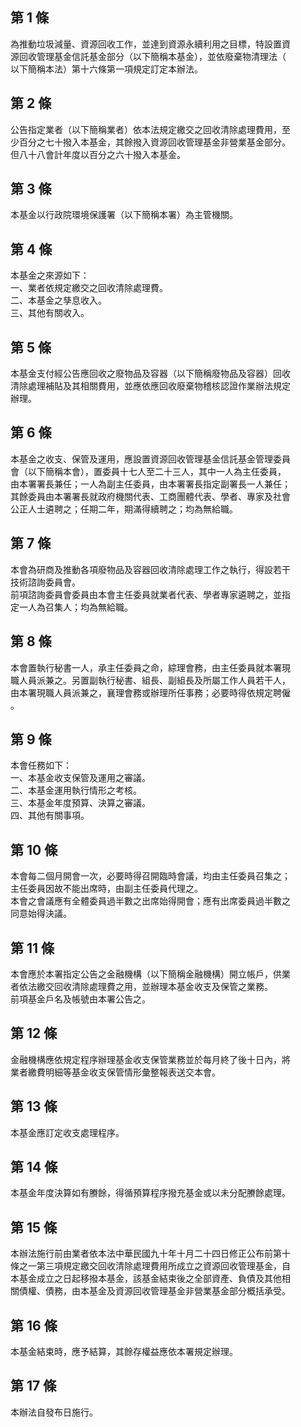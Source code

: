 第 1 條
-------
為推動垃圾減量、資源回收工作，並達到資源永續利用之目標，特設置資  
源回收管理基金信託基金部分（以下簡稱本基金），並依廢棄物清理法（  
以下簡稱本法）第十六條第一項規定訂定本辦法。

第 2 條
-------
公告指定業者（以下簡稱業者）依本法規定繳交之回收清除處理費用，至  
少百分之七十撥入本基金，其餘撥入資源回收管理基金非營業基金部分。  
但八十八會計年度以百分之六十撥入本基金。

第 3 條
-------
本基金以行政院環境保護署（以下簡稱本署）為主管機關。

第 4 條
-------
本基金之來源如下：  
一、業者依規定繳交之回收清除處理費。  
二、本基金之孳息收入。  
三、其他有關收入。

第 5 條
-------
本基金支付經公告應回收之廢物品及容器（以下簡稱廢物品及容器）回收  
清除處理補貼及其相關費用，並應依應回收廢棄物稽核認證作業辦法規定  
辦理。

第 6 條
-------
本基金之收支、保管及運用，應設置資源回收管理基金信託基金管理委員  
會（以下簡稱本會），置委員十七人至二十三人，其中一人為主任委員，  
由本署署長兼任；一人為副主任委員，由本署署長指定副署長一人兼任；  
其餘委員由本署署長就政府機關代表、工商團體代表、學者、專家及社會  
公正人士遴聘之；任期二年，期滿得續聘之；均為無給職。

第 7 條
-------
本會為研商及推動各項廢物品及容器回收清除處理工作之執行，得設若干  
技術諮詢委員會。  
前項諮詢委員會委員由本會主任委員就業者代表、學者專家遴聘之，並指  
定一人為召集人；均為無給職。

第 8 條
-------
本會置執行秘書一人，承主任委員之命，綜理會務，由主任委員就本署現  
職人員派兼之。另置副執行秘書、組長、副組長及所屬工作人員若干人，  
由本署現職人員派兼之，襄理會務或辦理所任事務；必要時得依規定聘僱  
。

第 9 條
-------
本會任務如下：  
一、本基金收支保管及運用之審議。  
二、本基金運用執行情形之考核。  
三、本基金年度預算、決算之審議。  
四、其他有關事項。

第 10 條
--------
本會每二個月開會一次，必要時得召開臨時會議，均由主任委員召集之；  
主任委員因故不能出席時，由副主任委員代理之。  
本會之會議應有全體委員過半數之出席始得開會；應有出席委員過半數之  
同意始得決議。

第 11 條
--------
本會應於本署指定公告之金融機構（以下簡稱金融機構）開立帳戶，供業  
者依法繳交回收清除處理費之用，並辦理本基金收支及保管之業務。  
前項基金戶名及帳號由本署公告之。

第 12 條
--------
金融機構應依規定程序辦理基金收支保管業務並於每月終了後十日內，將  
業者繳費明細等基金收支保管情形彙整報表送交本會。

第 13 條
--------
本基金應訂定收支處理程序。

第 14 條
--------
本基金年度決算如有賸餘，得循預算程序撥充基金或以未分配賸餘處理。

第 15 條
--------
本辦法施行前由業者依本法中華民國九十年十月二十四日修正公布前第十  
條之一第三項規定繳交回收清除處理費用所成立之資源回收管理基金，自  
本基金成立之日起移撥本基金，該基金結束後之全部資產、負債及其他相  
關債權、債務，由本基金及資源回收管理基金非營業基金部分概括承受。

第 16 條
--------
本基金結束時，應予結算，其餘存權益應依本署規定辦理。

第 17 條
--------
本辦法自發布日施行。

